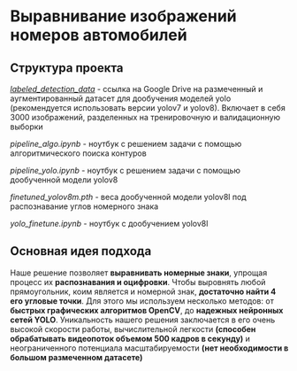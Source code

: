 # Выравнивание изображений номеров автомобилей

## Структура проекта
_[labeled_detection_data](https://drive.google.com/file/d/12dqrL_Vtbkl30msHJRsYCR0U-wKRsPc0/view?usp=sharing)_ - ссылка на Google Drive на размеченный и аугментированный датасет для дообучения моделей yolo (рекомендуется использовать версии yolov7 и yolov8). Включает в себя 3000 изображений, разделенных на тренировочную и валидационную выборки

_pipeline_algo.ipynb_ - ноутбук с решением задачи с помощью алгоритмического поиска контуров

_pipeline_yolo.ipynb_ - ноутбук с решением задачи с помощью дообученной модели yolov8

_finetuned_yolov8m.pth_ - веса дообученной модели yolov8l под распознавание углов номерного знака

_yolo_finetune.ipynb_ - ноутбук с дообучением yolov8l

## Основная идея подхода
Наше решение позволяет __выравнивать номерные знаки__, упрощая процесс их __распознавания и оцифровки__.
Чтобы выровнять любой прямоугольник, коим является и номерной знак, __достаточно найти 4 его угловые точки__. Для этого мы используем несколько методов: от __быстрых графических алгоритмов OpenCV__, до __надежных нейронных сетей YOLO__. 
Уникальность нашего решения заключается в его очень высокой скорости работы, вычислительной легкости __(способен обрабатывать видеопоток объемом 500 кадров в секунду)__ и неограниченного потенциала масштабируемости __(нет необходимости в большом размеченном датасете)__


